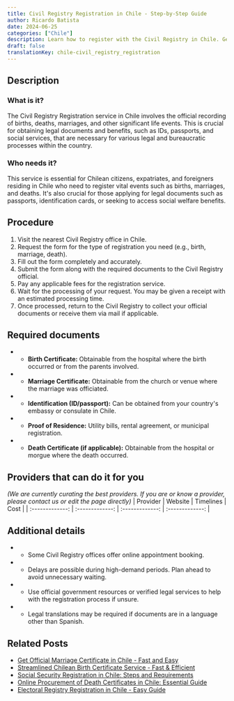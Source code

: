 ```yaml
---
title: Civil Registry Registration in Chile - Step-by-Step Guide
author: Ricardo Batista
date: 2024-06-25
categories: ["Chile"]
description: Learn how to register with the Civil Registry in Chile. Get a complete guide on requirements, steps, and benefits.
draft: false
translationKey: chile-civil_registry_registration
---
```


## Description
### What is it?
The Civil Registry Registration service in Chile involves the official recording of births, deaths, marriages, and other significant life events. This is crucial for obtaining legal documents and benefits, such as IDs, passports, and social services, that are necessary for various legal and bureaucratic processes within the country.

### Who needs it?
This service is essential for Chilean citizens, expatriates, and foreigners residing in Chile who need to register vital events such as births, marriages, and deaths. It's also crucial for those applying for legal documents such as passports, identification cards, or seeking to access social welfare benefits.

## Procedure

1. Visit the nearest Civil Registry office in Chile.
2. Request the form for the type of registration you need (e.g., birth, marriage, death).
3. Fill out the form completely and accurately.
4. Submit the form along with the required documents to the Civil Registry official.
5. Pay any applicable fees for the registration service.
6. Wait for the processing of your request. You may be given a receipt with an estimated processing time.
7. Once processed, return to the Civil Registry to collect your official documents or receive them via mail if applicable.


## Required documents

- * **Birth Certificate:** Obtainable from the hospital where the birth occurred or from the parents involved.
- * **Marriage Certificate:** Obtainable from the church or venue where the marriage was officiated.
- * **Identification (ID/passport):** Can be obtained from your country's embassy or consulate in Chile.
- * **Proof of Residence:** Utility bills, rental agreement, or municipal registration.
- * **Death Certificate (if applicable):** Obtainable from the hospital or morgue where the death occurred.


## Providers that can do it for you
_(We are currently curating the best providers. If you are or know a provider, please contact us or edit the page directly)_
| Provider        |     Website     |     Timelines    |       Cost      |
| :-------------: | :-------------: |  :-------------: | :-------------: |

## Additional details

- * Some Civil Registry offices offer online appointment booking.
- * Delays are possible during high-demand periods. Plan ahead to avoid unnecessary waiting.
- * Use official government resources or verified legal services to help with the registration process if unsure.
- * Legal translations may be required if documents are in a language other than Spanish.




## Related Posts

- [Get Official Marriage Certificate in Chile - Fast and Easy](https://tramitit.com/guides/chile/marriage_certificate/)
- [Streamlined Chilean Birth Certificate Service - Fast & Efficient](https://tramitit.com/guides/chile/birth_certificate/)
- [Social Security Registration in Chile: Steps and Requirements](https://tramitit.com/guides/chile/social_security_registration/)
- [Online Procurement of Death Certificates in Chile: Essential Guide](https://tramitit.com/guides/chile/death_certificate/)
- [Electoral Registry Registration in Chile - Easy Guide](https://tramitit.com/guides/chile/electoral_registry_registration/)